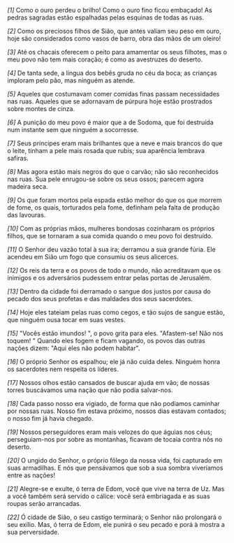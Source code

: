 *[1]* Como o ouro perdeu o brilho! Como o ouro fino ficou embaçado! As pedras sagradas estão espalhadas pelas esquinas de todas as ruas.

*[2]* Como os preciosos filhos de Sião, que antes valiam seu peso em ouro, hoje são considerados como vasos de barro, obra das mãos de um oleiro!

*[3]* Até os chacais oferecem o peito para amamentar os seus filhotes, mas o meu povo não tem mais coração; é como as avestruzes do deserto.

*[4]* De tanta sede, a língua dos bebês gruda no céu da boca; as crianças imploram pelo pão, mas ninguém as atende.

*[5]* Aqueles que costumavam comer comidas finas passam necessidades nas ruas. Aqueles que se adornavam de púrpura hoje estão prostrados sobre montes de cinza.

*[6]* A punição do meu povo é maior que a de Sodoma, que foi destruída num instante sem que ninguém a socorresse.

*[7]* Seus príncipes eram mais brilhantes que a neve e mais brancos do que o leite, tinham a pele mais rosada que rubis; sua aparência lembrava safiras.

*[8]* Mas agora estão mais negros do que o carvão; não são reconhecidos nas ruas. Sua pele enrugou-se sobre os seus ossos; parecem agora madeira seca.

*[9]* Os que foram mortos pela espada estão melhor do que os que morrem de fome, os quais, torturados pela fome, definham pela falta de produção das lavouras.

*[10]* Com as próprias mãos, mulheres bondosas cozinharam os próprios filhos, que se tornaram a sua comida quando o meu povo foi destruído.

*[11]* O Senhor deu vazão total à sua ira; derramou a sua grande fúria. Ele acendeu em Sião um fogo que consumiu os seus alicerces.

*[12]* Os reis da terra e os povos de todo o mundo, não acreditavam que os inimigos e os adversários pudessem entrar pelas portas de Jerusalém.

*[13]* Dentro da cidade foi derramado o sangue dos justos por causa do pecado dos seus profetas e das maldades dos seus sacerdotes.

*[14]* Hoje eles tateiam pelas ruas como cegos, e tão sujos de sangue estão, que ninguém ousa tocar em suas vestes.

*[15]* "Vocês estão imundos! ", o povo grita para eles. "Afastem-se! Não nos toquem! " Quando eles fogem e ficam vagando, os povos das outras nações dizem: "Aqui eles não podem habitar".

*[16]* O próprio Senhor os espalhou; ele já não cuida deles. Ninguém honra os sacerdotes nem respeita os líderes.

*[17]* Nossos olhos estão cansados de buscar ajuda em vão; de nossas torres buscávamos uma nação que não podia salvar-nos.

*[18]* Cada passo nosso era vigiado, de forma que não podíamos caminhar por nossas ruas. Nosso fim estava próximo, nossos dias estavam contados; o nosso fim já havia chegado.

*[19]* Nossos perseguidores eram mais velozes do que águias nos céus; perseguiam-nos por sobre as montanhas, ficavam de tocaia contra nós no deserto.

*[20]* O ungido do Senhor, o próprio fôlego da nossa vida, foi capturado em suas armadilhas. E nós que pensávamos que sob a sua sombra viveríamos entre as nações!

*[21]* Alegre-se e exulte, ó terra de Edom, você que vive na terra de Uz. Mas a você também será servido o cálice: você será embriagada e as suas roupas serão arrancadas.

*[22]* Ó cidade de Sião, o seu castigo terminará; o Senhor não prolongará o seu exílio. Mas, ó terra de Edom, ele punirá o seu pecado e porá à mostra a sua perversidade.

